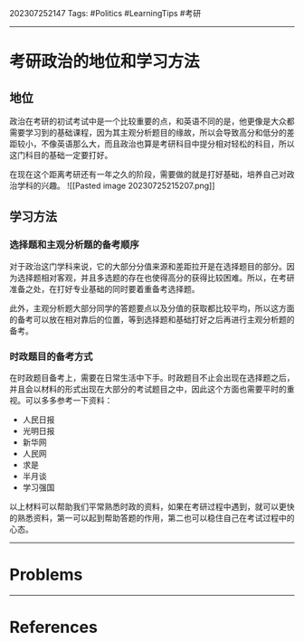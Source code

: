 202307252147
Tags: #Politics #LearningTips #考研 

--- 
# 考研政治的地位和学习方法
## 地位
政治在考研的初试考试中是一个比较重要的点，和英语不同的是，他更像是大众都需要学习到的基础课程，因为其主观分析题目的缘故，所以会导致高分和低分的差距较小，不像英语那么大，而且政治也算是考研科目中提分相对轻松的科目，所以这门科目的基础一定要打好。

在现在这个距离考研还有一年之久的阶段，需要做的就是打好基础，培养自己对政治学科的兴趣。
![[Pasted image 20230725215207.png]]

## 学习方法
### 选择题和主观分析题的备考顺序
对于政治这门学科来说，它的大部分分值来源和差距拉开是在选择题目的部分。因为选择题相对客观，并且多选题的存在也使得高分的获得比较困难。所以，在考研准备之处，在打好专业基础的同时要着重备考选择题。

此外，主观分析题大部分同学的答题要点以及分值的获取都比较平均，所以这方面的备考可以放在相对靠后的位置，等到选择题和基础打好之后再进行主观分析题的备考。

### 时政题目的备考方式
在时政题目备考上，需要在日常生活中下手。时政题目不止会出现在选择题之后，并且会以材料的形式出现在大部分的考试题目之中，因此这个方面也需要平时的重视。可以多多参考一下资料：

- 人民日报
- 光明日报
- 新华网
- 人民网
- 求是
- 半月谈
- 学习强国

以上材料可以帮助我们平常熟悉时政的资料，如果在考研过程中遇到，就可以更快的熟悉资料，第一可以起到帮助答题的作用，第二也可以稳住自己在考试过程中的心态。


---
# Problems


---
# References
